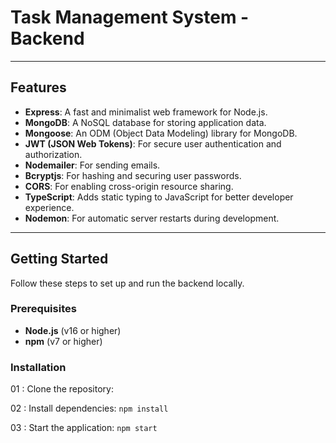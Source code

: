 # Task Management System - Backend

---

## Features

- **Express**: A fast and minimalist web framework for Node.js.
- **MongoDB**: A NoSQL database for storing application data.
- **Mongoose**: An ODM (Object Data Modeling) library for MongoDB.
- **JWT (JSON Web Tokens)**: For secure user authentication and authorization.
- **Nodemailer**: For sending emails.
- **Bcryptjs**: For hashing and securing user passwords.
- **CORS**: For enabling cross-origin resource sharing.
- **TypeScript**: Adds static typing to JavaScript for better developer experience.
- **Nodemon**: For automatic server restarts during development.

---

## Getting Started

Follow these steps to set up and run the backend locally.

### Prerequisites

- **Node.js** (v16 or higher)
- **npm** (v7 or higher)

### Installation

01 : Clone the repository:

02 : Install dependencies: `npm install`

03 : Start the application: `npm start`